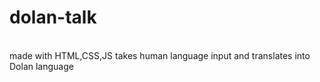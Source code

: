 # dolan-talk<br>
<br>
made with HTML,CSS,JS takes human language input and translates into Dolan language
